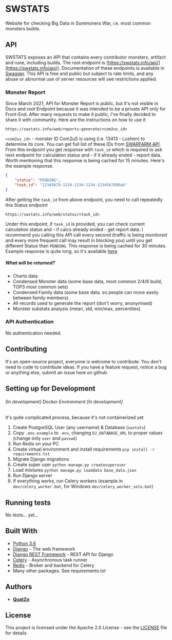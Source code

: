 # SWSTATS
Website for checking Big Data in Summoners War, i.e. most common monsters builds.

## API
SWSTATS exposes an API that contains every contributor monsters, artifact and rune, including builds. The root endpoint is [https://swstats.info/api/](https://swstats.info/api/). Documentation of these
endpoints is available in [Swagger](https://swstats.info/swagger/). This API is free and public but subject to rate 
limits, and any abuse or abnormal use of server resources will see restrictions applied. 

### Monster Report
Since March 2021, API for Monster Report is public, but it's not visible in Docs and root Endpoint because it was intended to be a private API only for Front-End. After many requests to make it public, I've finally decided to share it with community. Here are the instructions on how to use it
```
https://swstats.info/web/reports-generate/<com2us_id>
```
`<com2us_id>` - monster ID Com2uS is using (i.e. 13413 - Lushen) to determine its core. You can get full list of these IDs from [SWARFARM API](https://swarfarm.com/api/v2/monsters/). From this endpoint you get response with `task_id` which is required to ask next endpoint for calculation status and - if it already ended - report data. Worth mentioning that this response is being cached for 15 minutes. Here's the example response.
```json
{
    "status": "PENDING",
    "task_id": "12345678-1234-1234-1234-1234567890ab"
}
```
After getting the `task_id` from above endpoint, you need to call repeatedly this Status endpoint
```
https://swstats.info/web/status/<task_id>
```
Under this endpoint, if `task_id` is provided, you can check current calculation status and - if calcs already ended - get report data. I recommend you calling this API call every second (traffic is being monitored and every more frequent call may result in blocking you) until you get different Status than `PENDING`. This response is being cached for 30 minutes. Example response is quite long, so it's available [here](https://gist.github.com/QuatZo/d44022ff040bc317b24ac96ae72b42c2)
##### What will be returned?
- Charts data
- Condensed Monster data (some base data, most common 2/4/6 build, TOP3 most common sets)
- Condensed Family data (some base data. so people can move easily between family members)
- All records used to generate the report (don't worry, anonymised)
- Monster substats analysis (mean, std, min/max, percentiles)

### API Authentication
No authentication needed.

## Contributing
It's an open-source project, everyone is welcome to contribute. You don't need to code to contribute ideas. If you have a feature request, notice a bug or anything else, submit an issue here on github.

## Setting up for Development
###### [In development] Docker Environment [In development]
It's quite complicated process, because it's not containerized yet
1. Create PostgreSQL User (any username) & Database (`swstats`)
2. Copy `.env.example` to `.env`, changing `DJ_DATABASE_URL` to proper values (change only `user` and `passwd`)
3. Run Redis on your PC
4. Create virtual environment and install requirements `pip install -r requirements.txt`
5. Migrate Django migrations
6. Create super user `python manage.py createsuperuser`
7. Load mixtures `python manage.py loaddata base_data.json`
8. Run Django server
9. If everything works, run Celery workers (example in `dev/celery_worker.bat`, for Windows `dev/celery_worker_solo.bat`)

## Running tests
No tests... yet...

## Built With
* [Python 3.6](https://www.python.org/)
* [Django](https://www.djangoproject.com/) - The web framework
* [Django REST Framework](http://www.django-rest-framework.org/) - REST API for Django
* [Celery](http://www.celeryproject.org/) - Asynchronous task runner
* [Redis](https://redis.io/) - Broker and backend for Celery
* Many other packages. See requirements.txt

## Authors
* [**QuatZo**](https://github.com/QuatZo)

## License
This project is licensed under the Apache 2.0 License - see the [LICENSE](LICENSE) file for details
